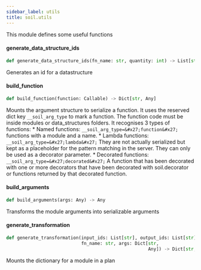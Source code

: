 ```yaml
---
sidebar_label: utils
title: soil.utils
---
```


This module defines some useful functions

#### generate\_data\_structure\_ids

```python
def generate_data_structure_ids(fn_name: str, quantity: int) -> List[str]
```

Generates an id for a datastructure

#### build\_function

```python
def build_function(function: Callable) -> Dict[str, Any]
```

Mounts the argument structure to serialize a function. It uses the reserved dict key
`__soil_arg_type` to mark a function. The function code must be inside modules or
data_structures folders.
It recognises 3 types of functions:
    * Named functions: `__soil_arg_type=&#x27;function&#x27;` functions with a module
        and a name.
    * Lambda functions: `__soil_arg_type=&#x27;lambda&#x27;` They are not actually serialized
        but kept as a placeholder for the pattern matching in the server.
        They can only be used as a decorator parameter.
    * Decorated functions: `__soil_arg_type=&#x27;decorated&#x27;` A function that has been
        decorated with one or more decorators that have been decorated with
        soil.decorator or functions returned by that decorated function.

#### build\_arguments

```python
def build_arguments(args: Any) -> Any
```

Transforms the module arguments into serializable arguments

#### generate\_transformation

```python
def generate_transformation(input_ids: List[str], output_ids: List[str],
                            fn_name: str, args: Dict[str,
                                                     Any]) -> Dict[str, Any]
```

Mounts the dictionary for a module in a plan


